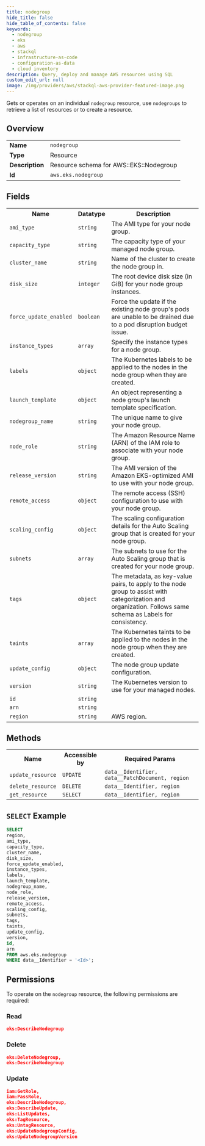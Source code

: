```yaml
---
title: nodegroup
hide_title: false
hide_table_of_contents: false
keywords:
  - nodegroup
  - eks
  - aws
  - stackql
  - infrastructure-as-code
  - configuration-as-data
  - cloud inventory
description: Query, deploy and manage AWS resources using SQL
custom_edit_url: null
image: /img/providers/aws/stackql-aws-provider-featured-image.png
---
```

Gets or operates on an individual <code>nodegroup</code> resource, use <code>nodegroups</code> to retrieve a list of resources or to create a resource.

## Overview
<table><tbody>
<tr><td><b>Name</b></td><td><code>nodegroup</code></td></tr>
<tr><td><b>Type</b></td><td>Resource</td></tr>
<tr><td><b>Description</b></td><td>Resource schema for AWS::EKS::Nodegroup</td></tr>
<tr><td><b>Id</b></td><td><code>aws.eks.nodegroup</code></td></tr>
</tbody></table>

## Fields
<table><tbody>
<tr><th>Name</th><th>Datatype</th><th>Description</th></tr>
<tr><td><code>ami_type</code></td><td><code>string</code></td><td>The AMI type for your node group.</td></tr>
<tr><td><code>capacity_type</code></td><td><code>string</code></td><td>The capacity type of your managed node group.</td></tr>
<tr><td><code>cluster_name</code></td><td><code>string</code></td><td>Name of the cluster to create the node group in.</td></tr>
<tr><td><code>disk_size</code></td><td><code>integer</code></td><td>The root device disk size (in GiB) for your node group instances.</td></tr>
<tr><td><code>force_update_enabled</code></td><td><code>boolean</code></td><td>Force the update if the existing node group's pods are unable to be drained due to a pod disruption budget issue.</td></tr>
<tr><td><code>instance_types</code></td><td><code>array</code></td><td>Specify the instance types for a node group.</td></tr>
<tr><td><code>labels</code></td><td><code>object</code></td><td>The Kubernetes labels to be applied to the nodes in the node group when they are created.</td></tr>
<tr><td><code>launch_template</code></td><td><code>object</code></td><td>An object representing a node group's launch template specification.</td></tr>
<tr><td><code>nodegroup_name</code></td><td><code>string</code></td><td>The unique name to give your node group.</td></tr>
<tr><td><code>node_role</code></td><td><code>string</code></td><td>The Amazon Resource Name (ARN) of the IAM role to associate with your node group.</td></tr>
<tr><td><code>release_version</code></td><td><code>string</code></td><td>The AMI version of the Amazon EKS-optimized AMI to use with your node group.</td></tr>
<tr><td><code>remote_access</code></td><td><code>object</code></td><td>The remote access (SSH) configuration to use with your node group.</td></tr>
<tr><td><code>scaling_config</code></td><td><code>object</code></td><td>The scaling configuration details for the Auto Scaling group that is created for your node group.</td></tr>
<tr><td><code>subnets</code></td><td><code>array</code></td><td>The subnets to use for the Auto Scaling group that is created for your node group.</td></tr>
<tr><td><code>tags</code></td><td><code>object</code></td><td>The metadata, as key-value pairs, to apply to the node group to assist with categorization and organization. Follows same schema as Labels for consistency.</td></tr>
<tr><td><code>taints</code></td><td><code>array</code></td><td>The Kubernetes taints to be applied to the nodes in the node group when they are created.</td></tr>
<tr><td><code>update_config</code></td><td><code>object</code></td><td>The node group update configuration.</td></tr>
<tr><td><code>version</code></td><td><code>string</code></td><td>The Kubernetes version to use for your managed nodes.</td></tr>
<tr><td><code>id</code></td><td><code>string</code></td><td></td></tr>
<tr><td><code>arn</code></td><td><code>string</code></td><td></td></tr>
<tr><td><code>region</code></td><td><code>string</code></td><td>AWS region.</td></tr>

</tbody></table>

## Methods

<table><tbody>
  <tr>
    <th>Name</th>
    <th>Accessible by</th>
    <th>Required Params</th>
  </tr>
  <tr>
    <td><code>update_resource</code></td>
    <td><code>UPDATE</code></td>
    <td><code>data__Identifier, data__PatchDocument, region</code></td>
  </tr>
  <tr>
    <td><code>delete_resource</code></td>
    <td><code>DELETE</code></td>
    <td><code>data__Identifier, region</code></td>
  </tr>
  <tr>
    <td><code>get_resource</code></td>
    <td><code>SELECT</code></td>
    <td><code>data__Identifier, region</code></td>
  </tr>
</tbody></table>

## `SELECT` Example
```sql
SELECT
region,
ami_type,
capacity_type,
cluster_name,
disk_size,
force_update_enabled,
instance_types,
labels,
launch_template,
nodegroup_name,
node_role,
release_version,
remote_access,
scaling_config,
subnets,
tags,
taints,
update_config,
version,
id,
arn
FROM aws.eks.nodegroup
WHERE data__Identifier = '<Id>';
```

## Permissions

To operate on the <code>nodegroup</code> resource, the following permissions are required:

### Read
```json
eks:DescribeNodegroup
```

### Delete
```json
eks:DeleteNodegroup,
eks:DescribeNodegroup
```

### Update
```json
iam:GetRole,
iam:PassRole,
eks:DescribeNodegroup,
eks:DescribeUpdate,
eks:ListUpdates,
eks:TagResource,
eks:UntagResource,
eks:UpdateNodegroupConfig,
eks:UpdateNodegroupVersion
```

